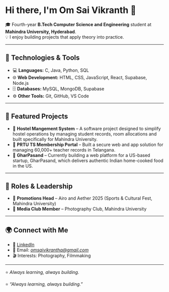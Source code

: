 # Hi there, I'm Om Sai Vikranth 👋

🎓 Fourth-year **B.Tech Computer Science and Engineering** student at **Mahindra University, Hyderabad**.  
💡 I enjoy building projects that apply theory into practice.  

---

## 🔧 Technologies & Tools
- 💻 **Languages:** C, Java, Python, SQL  
- 🌐 **Web Development:** HTML, CSS, JavaScript, React, Supabase, Node.js  
- 🗄️ **Databases:** MySQL, MongoDB, Supabase  
- ⚙️ **Other Tools:** Git, GitHub, VS Code  

---

## 📌 Featured Projects
- 🏨 **Hostel Mangement System** – A software project designed to simplify hostel operations by managing student records, room allocations and built specifically for Mahindra University.  
- 🧾 **PRTU TS Membership Portal** – Built a secure web and app solution for managing 60,000+ teacher records in Telangana.  
- 🍴 **GharPasand** – Currently building a web platform for a US-based startup, GharPasand, which delivers authentic Indian home-cooked food in the US.  

---

## 🎯 Roles & Leadership
- 📣 **Promotions Head** – Airo and Aether 2025 (Sports & Cultural Fest, Mahindra University)  
- 📸 **Media Club Member** – Photography Club, Mahindra University  

---

## 🌍 Connect with Me
- 💼 [LinkedIn](https://www.linkedin.com/in/om-sai-vikranth/)  
- 📧 Email: *omsaivikrantha@gmail.com*  
- 🎬 Interests: Photography, Filmmaking  

---

⭐️ *Always learning, always building.*


⭐️ *“Always learning, always building.”*  


<!--
**vikranth0609/vikranth0609** is a ✨ _special_ ✨ repository because its `README.md` (this file) appears on your GitHub profile.

Here are some ideas to get you started:

- 🔭 I’m currently working on ...
- 🌱 I’m currently learning ...
- 👯 I’m looking to collaborate on ...
- 🤔 I’m looking for help with ...
- 💬 Ask me about ...
- 📫 How to reach me: ...
- 😄 Pronouns: ...
- ⚡ Fun fact: ...
-->
